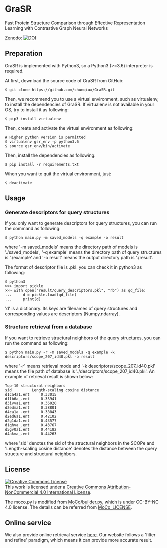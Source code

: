 # GraSR
Fast Protein Structure Comparison through Effective Representation Learning with Contrastive Graph Neural Networks

Zenodo: [![DOI](https://zenodo.org/badge/374857961.svg)](https://zenodo.org/badge/latestdoi/374857961)

## Preparation
GraSR is implemented with Python3, so a Python3 (>=3.6) interpreter is required.

At first, download the source code of GraSR from GitHub:

    $ git clone https://github.com/chunqiux/GraSR.git

Then, we recommend you to use a virtual environment, such as virtualenv, to install the dependencies of 
GraSR. If virtualenv is not available in your OS, try to install it as following:

    $ pip3 install virtualenv

Then, create and activate the virtual environment as following:

    # Higher python version is permitted
    $ virtualenv gsr_env -p python3.6
    $ source gsr_env/bin/activate

Then, install the dependencies as following:

    $ pip install -r requirements.txt

When you want to quit the virtual environment, just:

    $ deactivate

## Usage
### Generate descriptors for query structures
If you only want to generate descriptors for query structures, you can run the command as following:

    $ python main.py -m saved_models -q example -o result

where '-m saved_models' means the directory path of models is './saved_models', '-q example'
 means the directory path of query structures is './example' and '-o result' means the output
 directory path is './result'.

The format of descriptor file is .pkl. you can check it in python3 as following:

    $ python3
    >>> import pickle
    >>> with open("result/query_descriptors.pkl", "rb") as qd_file:
    ...     d = pickle.load(qd_file)
    ...     print(d)

'd' is a dictionary. Its keys are filenames of query structures and corresponding values are
descriptors (Numpy.ndarray).

### Structure retrieval from a database
If you want to retrieve structural neighbors of the query structures, you can run the command as
 following:

    $ python main.py -r -m saved_models -q example -k descriptors/scope_207_id40.pkl -o result

where '-r' means retrieval mode and '-k descriptors/scope_207_id40.pkl' means the file path of 
database is './descriptors/scope_207_id40.pkl'. An example of retrieval result is shown below:

    Top-10 structural neighbors
    sid			Length-scaling cosine distance
    d1ca4a1.ent		0.33015
    d1lb6a_.ent		0.33941
    d3ivva1.ent		0.36020
    d2edma1.ent		0.38801
    d4ca1a_.ent		0.38843
    d2ed6a1.ent		0.42102
    d2g1da1.ent		0.43577
    d1qhva_.ent		0.43767
    d5gv0a1.ent		0.44182
    d4akma_.ent		0.44263

where 'sid' denotes the sid of the structural neighbors in the SCOPe and 'Length-scaling 
cosine distance' denotes the distance between the query structure and structural neighbors.

## License
<a rel="license" href="http://creativecommons.org/licenses/by-nc/4.0/"><img alt="Creative Commons License" style="border-width:0" src="https://i.creativecommons.org/l/by-nc/4.0/88x31.png" /></a><br />This work is licensed under a <a rel="license" href="http://creativecommons.org/licenses/by-nc/4.0/">Creative Commons Attribution-NonCommercial 4.0 International License</a>. 

The moco.py is modified from 
[MoCo/builder.py](https://github.com/facebookresearch/moco/blob/master/moco/builder.py), 
which is under CC-BY-NC 4.0 license. The details can be referred from 
[MoCo_LICENSE](https://github.com/chunqiux/GraSR/blob/master/MoCo_LICENSE).

## Online service
We also provide online retrieval service [here](http://www.csbio.sjtu.edu.cn/bioinf/GraSR/).
Our website follows a 'filter and refine' paradigm, which means it can provide more accurate result.
